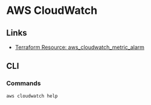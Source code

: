 # AWS CloudWatch

<!--
https://github.com/ukncsc/mail-check/blob/a8887d4e74d65719d828f68e39591294061ed813/Terraform/modules/auroraBackup-module/scheduler.tf
-->

## Links

- [Terraform Resource: aws_cloudwatch_metric_alarm](https://registry.terraform.io/providers/hashicorp/aws/latest/docs/resources/cloudwatch_metric_alarm)

## CLI

### Commands

```sh
aws cloudwatch help
```

<!-- ##

- Metric
- Alarm
- Events -->
